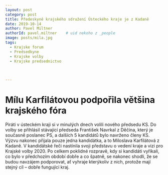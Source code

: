 ```yaml
---
layout: post
category: post
title: Předeskyně krajského sdružení Ústeckého kraje je z Kadaně   
date: 2019-10-14
author: Pavel Miltner
authorId: pavel.miltner    # uid nekoho z _people
image: posts/mila.jpg
tags:
  - Krajske forum
  - Predsedkyne
  - Krajske volby
  - Krajske predsednictvo
  
  
  
---
```


# Mílu Karfilátovou podpořila většina krajského fóra 


Piráti v ústeckém kraji si v minulých dnech volili nového předsedu KS. Do volby se přihlásil stávající předseda František Navrkal z Děčína, který je současně poslanec PS, a dalších 5 kandidátů bylo navrženo členy KS. Výzvu nakonec přijala pouze jedna kandidátka, a to Miloslava Karfilátová z Kadaně. V kandidátské řeči nastínila svoji představu o vedení kraje a vizi pro Krajské volby 2020. Po celkem poklidné rozpravě, kdy si kandidáti vyříkali, co bylo v předchozím období dobře a co špatně, se nakonec shodli, že se budou navzájem podporovat, ať vyhraje kterýkoliv z nich, protože mají stejný cíl – dobře fungující kraj. 
